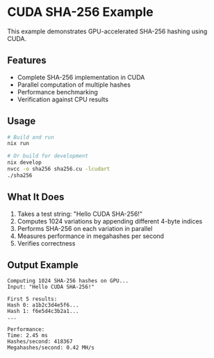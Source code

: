 # CUDA SHA-256 Example

This example demonstrates GPU-accelerated SHA-256 hashing using CUDA.

## Features

- Complete SHA-256 implementation in CUDA
- Parallel computation of multiple hashes
- Performance benchmarking
- Verification against CPU results

## Usage

```bash
# Build and run
nix run

# Or build for development
nix develop
nvcc -o sha256 sha256.cu -lcudart
./sha256
```

## What It Does

1. Takes a test string: "Hello CUDA SHA-256!"
2. Computes 1024 variations by appending different 4-byte indices
3. Performs SHA-256 on each variation in parallel
4. Measures performance in megahashes per second
5. Verifies correctness

## Output Example

```
Computing 1024 SHA-256 hashes on GPU...
Input: "Hello CUDA SHA-256!"

First 5 results:
Hash 0: a1b2c3d4e5f6...
Hash 1: f6e5d4c3b2a1...
...

Performance:
Time: 2.45 ms
Hashes/second: 418367
Megahashes/second: 0.42 MH/s
```
